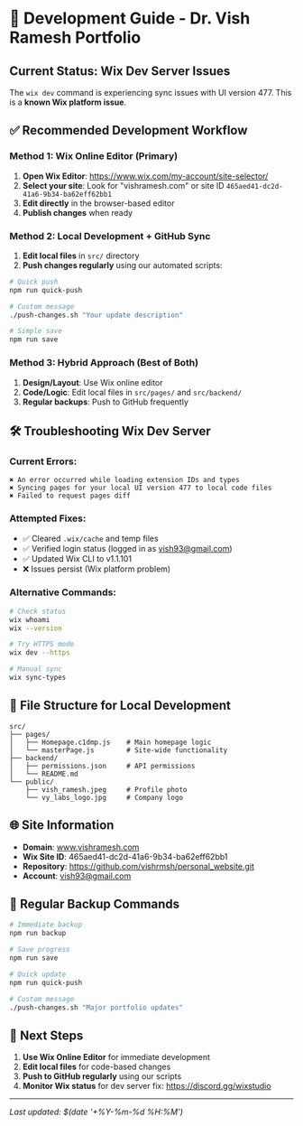 # 🚀 Development Guide - Dr. Vish Ramesh Portfolio

## Current Status: Wix Dev Server Issues
The `wix dev` command is experiencing sync issues with UI version 477. This is a **known Wix platform issue**.

## ✅ **Recommended Development Workflow**

### **Method 1: Wix Online Editor (Primary)**
1. **Open Wix Editor**: https://www.wix.com/my-account/site-selector/
2. **Select your site**: Look for "vishramesh.com" or site ID `465aed41-dc2d-41a6-9b34-ba62eff62bb1`
3. **Edit directly** in the browser-based editor
4. **Publish changes** when ready

### **Method 2: Local Development + GitHub Sync**
1. **Edit local files** in `src/` directory
2. **Push changes regularly** using our automated scripts:

```bash
# Quick push
npm run quick-push

# Custom message
./push-changes.sh "Your update description"

# Simple save
npm run save
```

### **Method 3: Hybrid Approach (Best of Both)**
1. **Design/Layout**: Use Wix online editor
2. **Code/Logic**: Edit local files in `src/pages/` and `src/backend/`
3. **Regular backups**: Push to GitHub frequently

## 🛠 **Troubleshooting Wix Dev Server**

### Current Errors:
```
✖ An error occurred while loading extension IDs and types
✖ Syncing pages for your local UI version 477 to local code files
✖ Failed to request pages diff
```

### Attempted Fixes:
- ✅ Cleared `.wix/cache` and temp files
- ✅ Verified login status (logged in as vish93@gmail.com)
- ✅ Updated Wix CLI to v1.1.101
- ❌ Issues persist (Wix platform problem)

### Alternative Commands:
```bash
# Check status
wix whoami
wix --version

# Try HTTPS mode
wix dev --https

# Manual sync
wix sync-types
```

## 📁 **File Structure for Local Development**

```
src/
├── pages/
│   ├── Homepage.c1dmp.js    # Main homepage logic
│   └── masterPage.js        # Site-wide functionality
├── backend/
│   ├── permissions.json     # API permissions
│   └── README.md
└── public/
    ├── vish_ramesh.jpeg     # Profile photo
    └── vy_labs_logo.jpg     # Company logo
```

## 🌐 **Site Information**

- **Domain**: www.vishramesh.com
- **Wix Site ID**: 465aed41-dc2d-41a6-9b34-ba62eff62bb1
- **Repository**: https://github.com/vishrmsh/personal_website.git
- **Account**: vish93@gmail.com

## 📝 **Regular Backup Commands**

```bash
# Immediate backup
npm run backup

# Save progress
npm run save

# Quick update
npm run quick-push

# Custom message
./push-changes.sh "Major portfolio updates"
```

## 🔧 **Next Steps**

1. **Use Wix Online Editor** for immediate development
2. **Edit local files** for code-based changes
3. **Push to GitHub regularly** using our scripts
4. **Monitor Wix status** for dev server fix: https://discord.gg/wixstudio

---
*Last updated: $(date '+%Y-%m-%d %H:%M')* 